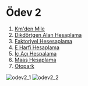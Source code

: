 # Ödev 2

1. [Km'den Mile](https://github.com/dogukaanatlar/techcareer.net-Android/tree/main/Odev2/KmToMile)
2. [Dikdörtgen Alan Hesaplama](https://github.com/dogukaanatlar/techcareer.net-Android/tree/main/Odev2/DikdortgenAlan)
3. [Faktoriyel Hesesaplama](https://github.com/dogukaanatlar/techcareer.net-Android/tree/main/Odev2/Faktoriyel)
4. [E Harfi Hesaplama](https://github.com/dogukaanatlar/techcareer.net-Android/tree/main/Odev2/EHarfi)
5. [İç Açı Hespalama](https://github.com/dogukaanatlar/techcareer.net-Android/tree/main/Odev2/IcAci)
6. [Maaş Hesaplama](https://github.com/dogukaanatlar/techcareer.net-Android/tree/main/Odev2/MaasHesabi)
7. [Otopark](https://github.com/dogukaanatlar/techcareer.net-Android/tree/main/Odev2/Otopark)

![odev2_1]()
![odev2_2]()